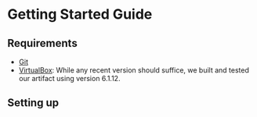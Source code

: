 # Getting Started Guide

## Requirements
- [Git](https://git-scm.com/download/)
- [VirtualBox](https://www.virtualbox.org/): While any recent version should suffice, we built and tested our artifact using version 6.1.12.
## Setting up
